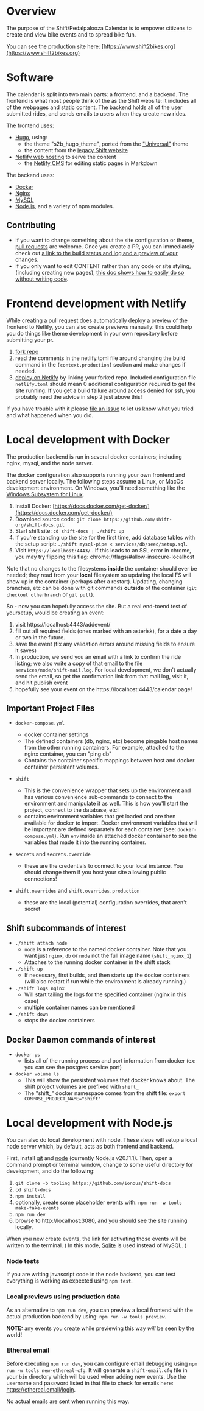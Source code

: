# Overview

The purpose of the Shift/Pedalpalooza Calendar is to empower citizens to create and view bike events and to spread bike fun.

You can see the production site here: [https://www.shift2bikes.org](https://www.shift2bikes.org)

# Software

The calendar is split into two main parts: a frontend, and a backend. The frontend is what most people think of the as the Shift website: it includes all of the webpages and static content. The backend holds all of the user submitted rides, and sends emails to users when they create new rides.

The frontend uses:

- [Hugo](https://gohugo.io), using:
  - the theme "s2b_hugo_theme", ported from the ["Universal"](https://themes.gohugo.io/hugo-universal-theme/) theme
  - the content from the [legacy Shift website](https://old.shift2bikes.org)
- [Netlify web hosting](https://www.netlify.com) to serve the content
  - the [Netlify CMS](https://www.netlifycms.org) for editing static pages in Markdown

The backend uses:
- [Docker](https://www.docker.com/)
- [Nginx](https://nginx.org/en/)
- [MySQL](https://www.mysql.com/)
- [Node.js](https://www.nodejs.org/), and a variety of npm modules.

## Contributing

- If you want to change something about the site configuration or theme, [pull requests](https://help.github.com/articles/creating-a-pull-request/) are welcome.  Once you create a PR, you can immediately check out [a link to the build status and log and a preview of your changes](https://app.netlify.com/sites/shift-docs/deploys).
- If you only want to edit CONTENT rather than any code or site styling, (including creating new pages), [this doc shows how to easily do so without writing code](/docs/UPDATING.md).

# Frontend development with Netlify

While creating a pull request does automatically deploy a preview of the frontend to Netlify, you can also create previews manually: this could help you do things like theme development in your own repository before submitting your pr.

1. [fork repo](https://help.github.com/articles/fork-a-repo/)
2. read the comments in the netlify.toml file around changing the build command in the `[context.production]` section and make changes if needed.
2. [deploy on Netlify](https://app.netlify.com/start) by linking your forked repo.  Included configuration file `netlify.toml` should mean 0 additional configuration required to get the site running.  If you get a build failure around access denied for ssh, you probably need the advice in step 2 just above this!

If you have trouble with it please [file an issue](https://github.com/shift-org/shift-docs/issues/new) to let us know what you tried and what happened when you did.

# Local development with Docker

The production backend is run in several docker containers; including nginx, mysql, and the node server.

The docker configuration also supports running your own frontend and backend server locally. The following steps assume a Linux, or MacOs development environment. On Windows, you'll need something like the [Windows Subsystem for Linux](https://learn.microsoft.com/en-us/windows/wsl/install).

1. Install Docker: [https://docs.docker.com/get-docker/](https://docs.docker.com/get-docker/)
2. Download source code: `git clone https://github.com/shift-org/shift-docs.git`
4. Start shift site: `cd shift-docs ; ./shift up`
5. If you're standing up the site for the first time, add database tables with the setup script: `./shift mysql-pipe < services/db/seed/setup.sql`.
6. Visit `https://localhost:4443/` . If this leads to an SSL error in chrome, you may try flipping this flag:  chrome://flags/#allow-insecure-localhost

Note that no changes to the filesystems **inside** the container should ever be needed;  they read from your **local** filesystem so updating the local FS will show up in the container (perhaps after a restart).  Updating, changing branches, etc can be done with git commands **outside** of the container (`git checkout otherbranch` or `git pull`).

So - now you can hopefully access the site.  But a real end-toend test of yoursetup, would be creating an event:

1. visit https://localhost:4443/addevent/
2. fill out all required fields (ones marked with an asterisk), for a date a day or two in the future.
3. save the event (fix any validation errors around missing fields to ensure it saves)
4. In production, we send you an email with a link to confirm the ride listing; we also write a copy of that email to the file `services/node/shift-mail.log`. For local development, we don't actually send the email, so get the confirmation link from that mail log, visit it, and hit publish event
5. hopefully see your event on the https://localhost:4443/calendar page!

## Important Project Files

* `docker-compose.yml`
  * docker container settings
  * The defined containers (db, nginx, etc) become pingable host names from the other running containers.  For example, attached to the nginx container, you can "ping db"
  * Contains the container specific mappings between host and docker container persistent volumes.

* `shift`
  * This is the convenience wrapper that sets up the environment and has various convenience sub-commands to connect to the environment and manipulate it as well.  This is how you'll start the project, connect to the database, etc!
  * contains environment variables that get loaded and are then available for docker to import.  Docker environment variables that will be important are defined separately for each container (see: `docker-compose.yml`).  Run `env` inside an attached docker container to see the variables that made it into the running container.

* `secrets` and `secrets.override`
  * these are the credentials to connect to your local instance.  You should change them if you host your site allowing public connections!

* `shift.overrides` and `shift.overrides.production` 
  * these are the local (potential) configuration overrides, that aren't secret 

## Shift subcommands of interest

* `./shift attach node`
  * `node` is a reference to the named docker container.  Note that you want just `nginx`, `db` or `node` not the full image name (`shift_nginx_1`)
  * Attaches to the running docker container in the shift stack
* `./shift up`
  * If necessary, first builds, and then starts up the docker containers (will also restart if run while the environment is already running.)
* `./shift logs nginx`
  * Will start tailing the logs for the specified container (nginx in this case)
  * multiple container names can be mentioned
* `./shift down`
  * stops the docker containers

## Docker Daemon commands of interest

* `docker ps`
  * lists all of the running process and port information from docker (ex: you can see the postgres service port)
* `docker volume ls`
  * This will show the persistent volumes that docker knows about. The shift project volumes are prefixed with `shift_`
  * The "shift_" docker namespace comes from the shift file: `export COMPOSE_PROJECT_NAME="shift"`


# Local development with Node.js

You can also do local development with node. These steps will setup a local node server which, by default, acts as both frontend and backend. 

First, install [git](https://github.com/git-guides/install-git) and [node](https://nodejs.org/en/download) (currently Node.js v20.11.1). Then, open a command prompt or terminal window, change to some useful directory for development, and do the following:

1. `git clone -b tooling https://github.com/ionous/shift-docs`
2. `cd shift-docs`
3. `npm install`
4. optionally, create some placeholder events with: `npm run -w tools make-fake-events`
5. `npm run dev`
6. browse to http://localhost:3080, and you should see the site running locally.

When you new create events, the link for activating those events will be written to the terminal. ( In this mode, [Sqlite](https://www.sqlite.org/index.html) is used instead of MySQL. )

### Node tests

If you are writing javascript code in the node backend, you can test everything is working as expected using `npm test`.


### Local previews using production data

As an alternative to `npm run dev`, you can preview a local frontend with the actual production backend by using: `npm run -w tools preview`.  

**NOTE:** any events you create while previewing this way *will* be seen by the world!


### Ethereal email

Before executing `npm run dev`, you can configure email debugging using `npm run -w tools new-ethereal-cfg`. It will generate a `shift-email.cfg` file in your `bin` directory which will be used when adding new events. Use the username and password listed in that file to check for emails here: https://ethereal.email/login.

No actual emails are sent when running this way.